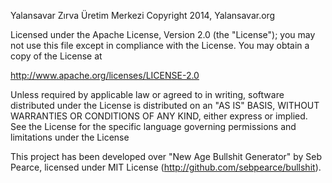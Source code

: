 Yalansavar Zırva Üretim Merkezi
Copyright 2014, Yalansavar.org

Licensed under the Apache License, Version 2.0 (the "License"); you may not use this file except in compliance with the License. You may obtain a copy of the License at

http://www.apache.org/licenses/LICENSE-2.0

Unless required by applicable law or agreed to in writing, software distributed under the License is distributed on an "AS IS" BASIS, WITHOUT WARRANTIES OR CONDITIONS OF ANY KIND, either express or implied. See the License for the specific language governing permissions and limitations under the License

This project has been developed over "New Age Bullshit Generator" by Seb Pearce, licensed under MIT License (http://github.com/sebpearce/bullshit).

